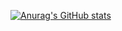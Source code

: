 [![Anurag's GitHub stats](https://github-readme-stats.vercel.app/api?username=FxShadowTG&count_private=true&show_icons=true&theme=synthwave)](https://github.com/FxShadowTG)
